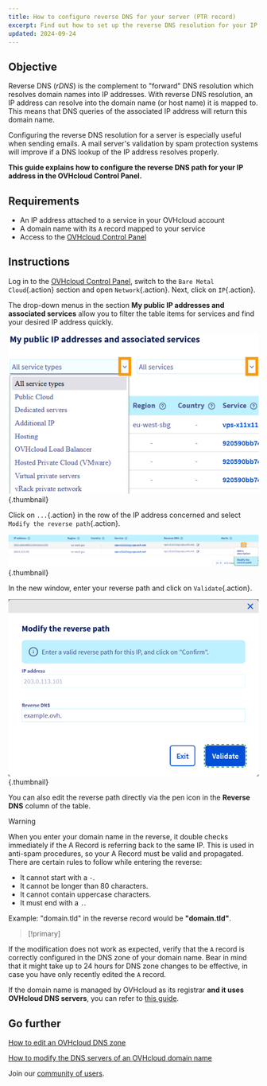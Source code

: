 ```yaml
---
title: How to configure reverse DNS for your server (PTR record)
excerpt: Find out how to set up the reverse DNS resolution for your IP address in the OVHcloud Control Panel
updated: 2024-09-24
---
```


## Objective

Reverse DNS (*rDNS*) is the complement to "forward" DNS resolution which resolves domain names into IP addresses. With reverse DNS resolution, an IP address can resolve into the domain name (or host name) it is mapped to. This means that DNS queries of the associated IP address will return this domain name.

Configuring the reverse DNS resolution for a server is especially useful when sending emails. A mail server's validation by spam protection systems will improve if a DNS lookup of the IP address resolves properly.

**This guide explains how to configure the reverse DNS path for your IP address in the OVHcloud Control Panel.**

## Requirements

- An IP address attached to a service in your OVHcloud account
- A domain name with its `A` record mapped to your service
- Access to the [OVHcloud Control Panel](/links/manager)

## Instructions

Log in to the [OVHcloud Control Panel](/links/manager), switch to the `Bare Metal Cloud`{.action} section and open `Network`{.action}. Next, click on `IP`{.action}.

The drop-down menus in the section **My public IP addresses and associated services** allow you to filter the table items for services and find your desired IP address quickly.

![Reverse DNS](/pages/assets/screens/control_panel/product-selection/bare-metal-cloud/network/filterip.png){.thumbnail}

Click on `...`{.action} in the row of the IP address concerned and select `Modify the reverse path`{.action}.

![Reverse DNS](/pages/assets/screens/control_panel/product-selection/bare-metal-cloud/network/modifyreverse.png){.thumbnail}

In the new window, enter your reverse path and click on `Validate`{.action}.

![Reverse DNS](/pages/assets/screens/control_panel/product-selection/bare-metal-cloud/network/enterreverse.png){.thumbnail}

You can also edit the reverse path directly via the pen icon in the **Reverse DNS** column of the table.

> [!warning]
> When you enter your domain name in the reverse, it double checks immediately if the A Record is referring back to the same IP. This is used in anti-spam procedures, so your A Record must be valid and propagated. There are certain rules to follow while entering the reverse:
> 
>  - It cannot start with a `-`.
>  - It cannot be longer than 80 characters.
>  - It cannot contain uppercase characters.
>  - It must end with a `.`.
>
> Example: "domain.tld" in the reverse record would be **"domain.tld"**.
>

> [!primary]
>
If the modification does not work as expected, verify that the `A` record is correctly configured in the DNS zone of your domain name. Bear in mind that it might take up to 24 hours for DNS zone changes to be effective, in case you have only recently edited the `A` record.
>
If the domain name is managed by OVHcloud as its registrar **and it uses OVHcloud DNS servers**, you can refer to [this guide](/pages/web_cloud/domains/dns_zone_edit).
>

## Go further

[How to edit an OVHcloud DNS zone](/pages/web_cloud/domains/dns_zone_edit)

[How to modify the DNS servers of an OVHcloud domain name](/pages/web_cloud/domains/dns_server_edit)

Join our [community of users](/links/community).